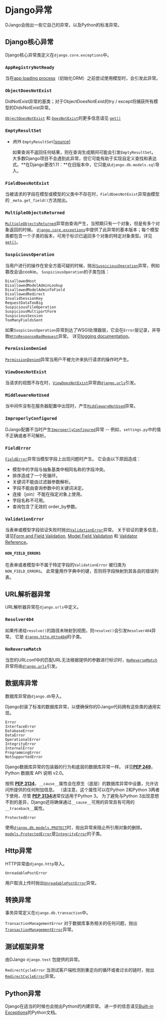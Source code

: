 # Django异常

DJango会抛出一些它自己的异常，以及Python的标准异常。

## Django核心异常

Django核心异常类定义在`django.core.exceptions`中。

### `AppRegistryNotReady`

当在[app loading process](https://yiyibooks.cn/__trs__/xx/Django_1.11.6/ref/applications.html#app-loading-process)（初始化ORM）之前尝试使用模型时，会引发此异常。

### `ObjectDoesNotExist`

DidNotExist异常的基类；对于ObjectDoesNotExist的try / except将捕获所有模型的DidsNotExist异常。

[`ObjectDoesNotExist`](https://yiyibooks.cn/__trs__/xx/Django_1.11.6/ref/exceptions.html#django.core.exceptions.ObjectDoesNotExist) 和 [`DoesNotExist`](https://yiyibooks.cn/__trs__/xx/Django_1.11.6/ref/models/instances.html#django.db.models.Model.DoesNotExist)的更多信息请见 [`get()`](https://yiyibooks.cn/__trs__/xx/Django_1.11.6/ref/models/querysets.html#django.db.models.query.QuerySet.get)

### `EmptyResultSet`

- *例外* `EmptyResultSet`[[source\]](https://yiyibooks.cn/__trs__/xx/Django_1.11.6/_modules/django/core/exceptions.html#EmptyResultSet)

  如果查询不返回任何结果，则在查询生成期间可能会引发`EmptyResultSet`。 大多数Django项目不会遇到此异常，但它可能有助于实现自定义查找和表达式。**在Django更改1.11：**在旧版本中，它只能从`django.db.models.sql`导入。

### `FieldDoesNotExist`

当被请求的字段在模型或模型的父类中不存在时，`FieldDoesNotExist`异常由模型的 `_meta.get_field()`方法抛出。

### `MultipleObjectsReturned`

[`MultipleObjectsReturned`](https://yiyibooks.cn/__trs__/xx/Django_1.11.6/ref/exceptions.html#django.core.exceptions.MultipleObjectsReturned)异常由查询产生，当预期只有一个对象，但是有多个对象返回的时候。 [`django.core.exceptions`](https://yiyibooks.cn/__trs__/xx/Django_1.11.6/ref/exceptions.html#module-django.core.exceptions)中提供了此异常的基本版本；每个模型类都包含一个子类的版本，可用于标识已返回多个对象的特定对象类型。详见[`get()`](https://yiyibooks.cn/__trs__/xx/Django_1.11.6/ref/models/querysets.html#django.db.models.query.QuerySet.get)。

### `SuspiciousOperation`

当用户进行的操作在安全方面可疑的时候，抛出[`SuspiciousOperation`](https://yiyibooks.cn/__trs__/xx/Django_1.11.6/ref/exceptions.html#django.core.exceptions.SuspiciousOperation)异常，例如篡改会话cookie。
`SuspiciousOperation`的子类包括：
```
DisallowedHost
DisallowedModelAdminLookup
DisallowedModelAdminToField
DisallowedRedirect
InvalidSessionKey
RequestDataTooBig
SuspiciousFileOperation
SuspiciousMultipartForm
SuspiciousSession
TooManyFieldsSent
```
如果`SuspiciousOperation`异常到达了WSGI处理器层，它会在`Error`层记录，并导致[`HttpResponseBadRequest`](https://yiyibooks.cn/__trs__/xx/Django_1.11.6/ref/request-response.html#django.http.HttpResponseBadRequest)异常。 详见[logging documentation](https://yiyibooks.cn/__trs__/xx/Django_1.11.6/topics/logging.html)。

### `PermissionDenied`

[`PermissionDenied`](https://yiyibooks.cn/__trs__/xx/Django_1.11.6/ref/exceptions.html#django.core.exceptions.PermissionDenied)异常当用户不被允许来执行请求的操作时产生。

### `ViewDoesNotExist`

当请求的视图不存在时，[`ViewDoesNotExist`](https://yiyibooks.cn/__trs__/xx/Django_1.11.6/ref/exceptions.html#django.core.exceptions.ViewDoesNotExist)异常由[`django.urls`](https://yiyibooks.cn/__trs__/xx/Django_1.11.6/ref/urlresolvers.html#module-django.urls)引发。

### `MiddlewareNotUsed`

当中间件没有在服务器配置中出现时，产生[`MiddlewareNotUsed`](https://yiyibooks.cn/__trs__/xx/Django_1.11.6/ref/exceptions.html#django.core.exceptions.MiddlewareNotUsed)异常。

### `ImproperlyConfigured`

DJango配置不当时产生[`ImproperlyConfigured`](https://yiyibooks.cn/__trs__/xx/Django_1.11.6/ref/exceptions.html#django.core.exceptions.ImproperlyConfigured)异常 -- 例如，`settings.py`中的值不正确或者不可解析。

### `FieldError`

[`FieldError`](https://yiyibooks.cn/__trs__/xx/Django_1.11.6/ref/exceptions.html#django.core.exceptions.FieldError)异常当模型字段上出现问题时产生。 它会由以下原因造成：
- 模型中的字段与抽象基类中相同名称的字段冲突。
- 排序造成了一个死循环。
- 关键词不能由过滤器参数解析。
- 字段不能由查询参数中的关键词决定。
- 连接（join）不能在指定对象上使用。
- 字段名称不可用。
- 查询包含了无效的 order_by参数。

### `ValidationError`

当表单或模型字段验证失败时抛出[`ValidationError`](https://yiyibooks.cn/__trs__/xx/Django_1.11.6/ref/exceptions.html#django.core.exceptions.ValidationError)异常。 关于验证的更多信息，请见[Form and Field Validation](https://yiyibooks.cn/__trs__/xx/Django_1.11.6/ref/forms/validation.html), [Model Field Validation](https://yiyibooks.cn/__trs__/xx/Django_1.11.6/ref/models/instances.html#validating-objects) 和 [Validator Reference](https://yiyibooks.cn/__trs__/xx/Django_1.11.6/ref/validators.html)。

#### `NON_FIELD_ERRORS`

在表单或者模型中不属于特定字段的`ValidationError` 被归类为`NON_FIELD_ERRORS`。 此常量用作字典中的键，否则将字段映射到其各自的错误列表。

## URL解析器异常

URL解析器异常在`django.urls`中定义。

### `Resolver404`

如果传递给`resolve()`的路径未映射到视图，则`resolve()`会引发`Resolver404`异常。
它是 [`django.http.Http404`](https://yiyibooks.cn/__trs__/xx/Django_1.11.6/topics/http/views.html#django.http.Http404)的子类。

### `NoReverseMatch`

当您的URLconf中的匹配URL无法根据提供的参数进行标识时，[`NoReverseMatch`](https://yiyibooks.cn/__trs__/xx/Django_1.11.6/ref/exceptions.html#django.urls.NoReverseMatch)异常将由[`django.urls`](https://yiyibooks.cn/__trs__/xx/Django_1.11.6/ref/urlresolvers.html#module-django.urls)引发。

## 数据库异常

数据库异常由`django.db`导入。

Django封装了标准的数据库异常，以便确保你的DJango代码拥有这些类的通用实现。
```
Error
InterfaceError
DatabaseError
DataError
OperationalError
IntegrityError
InternalError
ProgrammingError
NotSupportedError
```
Django数据库异常的包装器的行为和底层的数据库异常一样。 详见[**PEP 249**](https://www.python.org/dev/peps/pep-0249)，Python 数据库 API 说明 v2.0。

按照 [**PEP 3134**](https://www.python.org/dev/peps/pep-3134)，`__cause__`属性会在原生（底层）的数据库异常中设置，允许访问所提供的任何附加信息。 （请注意，这个属性可以在Python 2和Python 3两者下使用，尽管 [**PEP 3134**](https://www.python.org/dev/peps/pep-3134)通常仅适用于Python 3。 为了避免与Python 3出现意想不到的差异，Django还将确保通过`__cause__`可用的异常具有可用的`__traceback__`属性。

```
ProtectedError
```
使用[`django.db.models.PROTECT`](https://yiyibooks.cn/__trs__/xx/Django_1.11.6/ref/models/fields.html#django.db.models.PROTECT)时，抛出异常来阻止所引用对象的删除。 [`models.ProtectedError`](https://yiyibooks.cn/__trs__/xx/Django_1.11.6/ref/exceptions.html#django.db.models.ProtectedError)是[`IntegrityError`](https://yiyibooks.cn/__trs__/xx/Django_1.11.6/ref/exceptions.html#django.db.IntegrityError)的子类。

## Http异常

HTTP异常由`django.http`导入。

`UnreadablePostError`

用户取消上传时抛出[`UnreadablePostError`](https://yiyibooks.cn/__trs__/xx/Django_1.11.6/ref/exceptions.html#django.http.UnreadablePostError)异常。

## 转换异常

事务异常定义在`django.db.transaction`中。

`TransactionManagementError`
对于数据库事务相关的任何问题，抛出[`TransactionManagementError`](https://yiyibooks.cn/__trs__/xx/Django_1.11.6/ref/exceptions.html#django.db.transaction.TransactionManagementError)异常。

## 测试框架异常

由DJango `django.test` 包提供的异常。

`RedirectCycleError`
当测试客户端检测到重定向的循环或者过长的链时，抛出[`RedirectCycleError`](https://yiyibooks.cn/__trs__/xx/Django_1.11.6/ref/exceptions.html#django.test.client.RedirectCycleError)异常。

## Python异常

Django在适当的时候也会抛出Python的内建异常。 进一步的信息请见[Built-in Exceptions](https://docs.python.org/3/library/exceptions.html#bltin-exceptions)的Python文档。